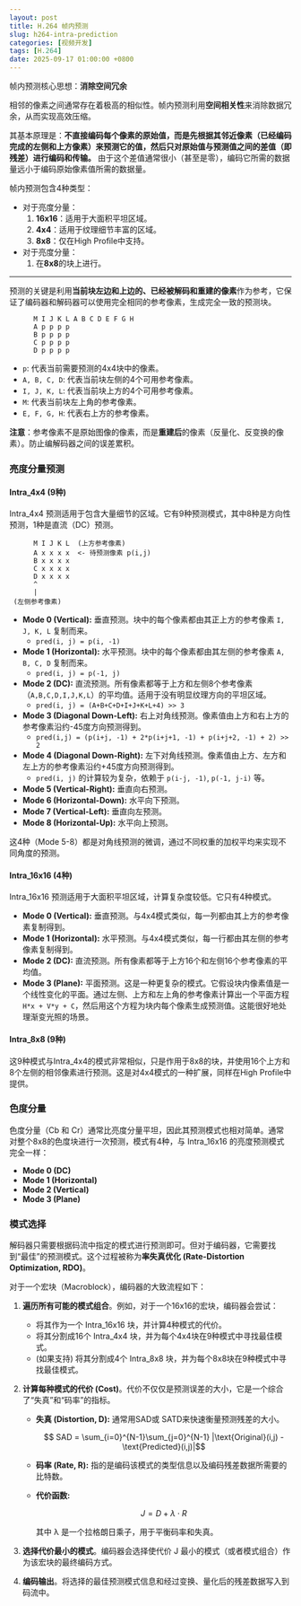 ```yaml
---
layout: post
title: H.264 帧内预测
slug: h264-intra-prediction
categories: [视频开发]
tags: [H.264]
date: 2025-09-17 01:00:00 +0800
---
```


帧内预测核心思想：**消除空间冗余**

相邻的像素之间通常存在着极高的相似性。帧内预测利用**空间相关性**来消除数据冗余，从而实现高效压缩。

其基本原理是：**不直接编码每个像素的原始值，而是先根据其邻近像素（已经编码完成的左侧和上方像素）来预测它的值，然后只对原始值与预测值之间的差值（即残差）进行编码和传输。** 由于这个差值通常很小（甚至是零），编码它所需的数据量远小于编码原始像素值所需的数据量。

帧内预测包含4种类型：

+   对于亮度分量：
    1.  **16x16**：适用于大面积平坦区域。
    1.  **4x4**：适用于纹理细节丰富的区域。
    1.  **8x8**：仅在High Profile中支持。
+   对于亮度分量：
    1.   在**8x8**的块上进行。

***

预测的关键是利用**当前块左边和上边的、已经被解码和重建的像素**作为参考，它保证了编码器和解码器可以使用完全相同的参考像素，生成完全一致的预测块。

```
      M I J K L A B C D E F G H
      A p p p p
      B p p p p
      C p p p p
      D p p p p
```

+   `p`: 代表当前需要预测的4x4块中的像素。
+   `A, B, C, D`: 代表当前块左侧的4个可用参考像素。
+   `I, J, K, L`: 代表当前块上方的4个可用参考像素。
+   `M`: 代表当前块左上角的参考像素。
+   `E, F, G, H`: 代表右上方的参考像素。

**注意**：参考像素不是原始图像的像素，而是**重建后**的像素（反量化、反变换的像素）。防止编解码器之间的误差累积。



### 亮度分量预测

#### Intra_4x4 (9种)

Intra_4x4 预测适用于包含大量细节的区域。它有9种预测模式，其中8种是方向性预测，1种是直流（DC）预测。

```
      M I J K L  (上方参考像素)
      A x x x x  <- 待预测像素 p(i,j)
      B x x x x
      C x x x x
      D x x x x
      ^
      |
 (左侧参考像素)
```

+   **Mode 0 (Vertical):** 垂直预测。块中的每个像素都由其正上方的参考像素 `I, J, K, L` 复制而来。
    +   `pred(i, j) = p(i, -1)` 
+   **Mode 1 (Horizontal):** 水平预测。块中的每个像素都由其左侧的参考像素 `A, B, C, D` 复制而来。
    +   `pred(i, j) = p(-1, j)`
+   **Mode 2 (DC):** 直流预测。所有像素都等于上方和左侧8个参考像素（`A,B,C,D,I,J,K,L`）的平均值。适用于没有明显纹理方向的平坦区域。
    +   `pred(i, j) = (A+B+C+D+I+J+K+L+4) >> 3`
+   **Mode 3 (Diagonal Down-Left):** 右上对角线预测。像素值由上方和右上方的参考像素沿约-45度方向预测得到。
    +   `pred(i,j) = (p(i+j, -1) + 2*p(i+j+1, -1) + p(i+j+2, -1) + 2) >> 2`
+   **Mode 4 (Diagonal Down-Right):** 左下对角线预测。像素值由上方、左方和左上方的参考像素沿约+45度方向预测得到。
    +   `pred(i, j)` 的计算较为复杂，依赖于 `p(i-j, -1)`, `p(-1, j-i)` 等。
+   **Mode 5 (Vertical-Right):** 垂直向右预测。
+   **Mode 6 (Horizontal-Down):** 水平向下预测。
+   **Mode 7 (Vertical-Left):** 垂直向左预测。
+   **Mode 8 (Horizontal-Up):** 水平向上预测。

这4种（Mode 5-8）都是对角线预测的微调，通过不同权重的加权平均来实现不同角度的预测。

#### Intra_16x16 (4种)

Intra_16x16 预测适用于大面积平坦区域，计算复杂度较低。它只有4种模式。

+   **Mode 0 (Vertical):** 垂直预测。与4x4模式类似，每一列都由其上方的参考像素复制得到。
+   **Mode 1 (Horizontal):** 水平预测。与4x4模式类似，每一行都由其左侧的参考像素复制得到。
+   **Mode 2 (DC):** 直流预测。所有像素都等于上方16个和左侧16个参考像素的平均值。
+   **Mode 3 (Plane):** 平面预测。这是一种更复杂的模式。它假设块内像素值是一个线性变化的平面。通过左侧、上方和左上角的参考像素计算出一个平面方程 `H*x + V*y + C`，然后用这个方程为块内每个像素生成预测值。这能很好地处理渐变光照的场景。

#### Intra_8x8  (9种)

这9种模式与Intra_4x4的模式非常相似，只是作用于8x8的块，并使用16个上方和8个左侧的相邻像素进行预测。这是对4x4模式的一种扩展，同样在High Profile中提供。

### 色度分量

色度分量（Cb 和 Cr）通常比亮度分量平坦，因此其预测模式也相对简单。通常对整个8x8的色度块进行一次预测，模式有4种，与 Intra_16x16 的亮度预测模式完全一样：

+   **Mode 0 (DC)**
+   **Mode 1 (Horizontal)**
+   **Mode 2 (Vertical)**
+   **Mode 3 (Plane)**



### 模式选择

解码器只需要根据码流中指定的模式进行预测即可。但对于编码器，它需要找到“最佳”的预测模式。这个过程被称为**率失真优化 (Rate-Distortion Optimization, RDO)**。

对于一个宏块（Macroblock），编码器的大致流程如下：

1.  **遍历所有可能的模式组合**。例如，对于一个16x16的宏块，编码器会尝试：

    +   将其作为一个 Intra_16x16 块，并计算4种模式的代价。
    +   将其分割成16个 Intra_4x4 块，并为每个4x4块在9种模式中寻找最佳模式。
    +   (如果支持) 将其分割成4个 Intra_8x8 块，并为每个8x8块在9种模式中寻找最佳模式。

1.  **计算每种模式的代价 (Cost)**。代价不仅仅是预测误差的大小，它是一个综合了“失真”和“码率”的指标。

    +   **失真 (Distortion, D):** 通常用SAD或 SATD来快速衡量预测残差的大小。

        $$ SAD = \sum_{i=0}^{N-1}\sum_{j=0}^{N-1} |\text{Original}(i,j) - \text{Predicted}(i,j)|$$

    +   **码率 (Rate, R):** 指的是编码该模式的类型信息以及编码残差数据所需要的比特数。

    +   **代价函数:**

        $$ J = D + \lambda \cdot R $$

         其中 λ 是一个拉格朗日乘子，用于平衡码率和失真。

1.  **选择代价最小的模式**。编码器会选择使代价 J 最小的模式（或者模式组合）作为该宏块的最终编码方式。

1.  **编码输出**。将选择的最佳预测模式信息和经过变换、量化后的残差数据写入到码流中。
